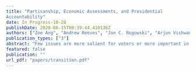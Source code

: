 ```yaml
---
title: "Partisanship, Economic Assessments, and Presidential
Accountability"
date: In Progress-10-28
publishDate: 2020-06-15T00:39:44.410136Z
authors: ["Zoe Ang", "Andrew Reeves", "Jon C. Rogowski", "Arjun Vishwanath"]
publication_types: ["3"]
abstract: "Few issues are more salient for voters or more important in political decision making than economic conditions, and no American public official is more closely associated with the economy than the president. Existing scholarship disagrees, however, about how partisan loyalties affect economic evaluations. We study how partisan control of the presidency affects economic perceptions using nine waves of panel data collected around the 2016 presidential election from a national probability sample. We find that while individual-level perceptions are largely stable across time, the change in partisan control of the White House was associated with more positive evaluations among Republicans and more negative evaluations among Democrats. However, these eects are statistically significant yet substantively modest in magnitude. Our results indicate that partisanship is less strongly associated with economic assessments than previous scholarship has claimed and suggest more sanguine conclusions about the prospects for presidential accountability even in a partisan era."
featured: false
publication: ""
url_pdf: "papers/transition.pdf"
---
```



